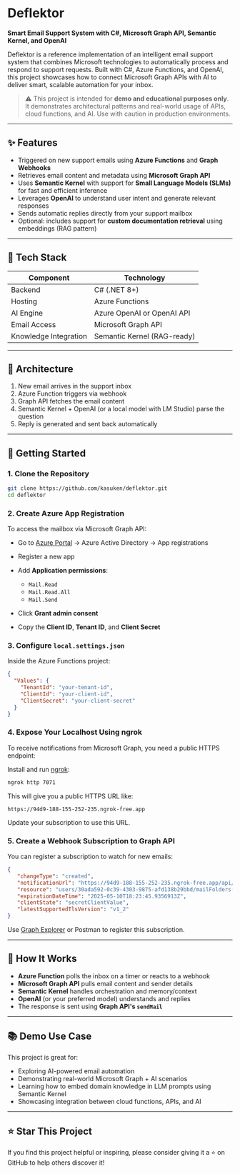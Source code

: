 # Deflektor

**Smart Email Support System with C#, Microsoft Graph API, Semantic Kernel, and OpenAI**

Deflektor is a reference implementation of an intelligent email support system that combines Microsoft technologies to automatically process and respond to support requests. Built with C#, Azure Functions, and OpenAI, this project showcases how to connect Microsoft Graph APIs with AI to deliver smart, scalable automation for your inbox.

> ⚠️ This project is intended for **demo and educational purposes only**. It demonstrates architectural patterns and real-world usage of APIs, cloud functions, and AI. Use with caution in production environments.

---

## ✨ Features

* Triggered on new support emails using **Azure Functions** and **Graph Webhooks**
* Retrieves email content and metadata using **Microsoft Graph API**
* Uses **Semantic Kernel** with support for **Small Language Models (SLMs)** for fast and efficient inference
* Leverages **OpenAI** to understand user intent and generate relevant responses
* Sends automatic replies directly from your support mailbox
* Optional: includes support for **custom documentation retrieval** using embeddings (RAG pattern)

---

## 🔧 Tech Stack

| Component             | Technology                  |
| --------------------- | --------------------------- |
| Backend               | C# (.NET 8+)                |
| Hosting               | Azure Functions             |
| AI Engine             | Azure OpenAI or OpenAI API  |
| Email Access          | Microsoft Graph API         |
| Knowledge Integration | Semantic Kernel (RAG-ready) |

---

## 📸 Architecture

1. New email arrives in the support inbox
2. Azure Function triggers via webhook
3. Graph API fetches the email content
4. Semantic Kernel + OpenAI (or a local model with LM Studio) parse the question
5. Reply is generated and sent back automatically

---

## 🚀 Getting Started

### 1. Clone the Repository

```bash
git clone https://github.com/kasuken/deflektor.git
cd deflektor
```

### 2. Create Azure App Registration

To access the mailbox via Microsoft Graph API:

* Go to [Azure Portal](https://portal.azure.com) → Azure Active Directory → App registrations
* Register a new app
* Add **Application permissions**:

  * `Mail.Read`
  * `Mail.Read.All`
  * `Mail.Send`
    
* Click **Grant admin consent**
* Copy the **Client ID**, **Tenant ID**, and **Client Secret**

### 3. Configure `local.settings.json`

Inside the Azure Functions project:

```json
{
  "Values": {
    "TenantId": "your-tenant-id",
    "ClientId": "your-client-id",
    "ClientSecret": "your-client-secret"
  }
}
```

### 4. Expose Your Localhost Using ngrok

To receive notifications from Microsoft Graph, you need a public HTTPS endpoint:

Install and run [ngrok](https://ngrok.com):

```bash
ngrok http 7071
```

This will give you a public HTTPS URL like:

```
https://94d9-188-155-252-235.ngrok-free.app
```

Update your subscription to use this URL.

### 5. Create a Webhook Subscription to Graph API

You can register a subscription to watch for new emails:

```json
{
   "changeType": "created",
   "notificationUrl": "https://94d9-188-155-252-235.ngrok-free.app/api/ElaborateEmail",
   "resource": "users/30ada592-0c39-4303-9875-afd138b29bbd/mailFolders('inbox')/messages",
   "expirationDateTime": "2025-05-10T18:23:45.9356913Z",
   "clientState": "secretClientValue",
   "latestSupportedTlsVersion": "v1_2"
}
```

Use [Graph Explorer](https://developer.microsoft.com/en-us/graph/graph-explorer) or Postman to register this subscription.

---

## 🧠 How It Works

* **Azure Function** polls the inbox on a timer or reacts to a webhook
* **Microsoft Graph API** pulls email content and sender details
* **Semantic Kernel** handles orchestration and memory/context
* **OpenAI** (or your preferred model) understands and replies
* The response is sent using **Graph API's `sendMail`**

---

## 📚 Demo Use Case

This project is great for:

* Exploring AI-powered email automation
* Demonstrating real-world Microsoft Graph + AI scenarios
* Learning how to embed domain knowledge in LLM prompts using Semantic Kernel
* Showcasing integration between cloud functions, APIs, and AI

---

## ⭐️ Star This Project

If you find this project helpful or inspiring, please consider giving it a ⭐️ on GitHub to help others discover it!

